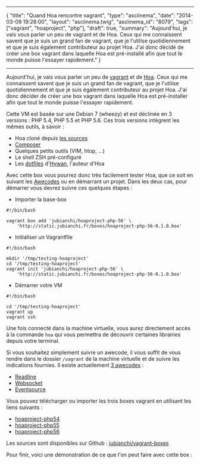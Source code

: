 ***
{
    "title": "Quand Hoa rencontre vagrant",
    "type": "asciinema",
    "date": "2014-03-09 19:28:00",
    "layout": "asciinema.twig",
    "asciinema_id": "8079",
    "tags": ["vagrant", "hoaproject", "php"],
    "draft": true,
    "summary": "Aujourd'hui, je vais vous parler un peu de vagrant et de Hoa. Ceux qui me connaissent savent que je suis un grand fan de vagrant, que je l'utilise quotidiennement et que je suis également contributeur au projet Hoa. J'ai donc décidé de créer une box vagrant dans laquelle Hoa est pré-installé afin que tout le monde puisse l'essayer rapidement."
}
***
Aujourd'hui, je vais vous parler un peu de [vagrant](http://vagrantup.com) et de [Hoa](http://hoa-project.net/). Ceux qui me connaissent savent que je suis un grand fan de vagrant, que je l'utilise quotidiennement et que je suis également contributeur au projet Hoa. J'ai donc décider de créer une box vagrant dans laquelle Hoa est pré-installer afin que tout le monde puisse l'essayer rapidement.

Cette VM est basée sur une Debian 7 (wheezy) et est déclinée en 3 versions : PHP 5.4, PHP 5.5 et PHP 5.6. Ces trois versions intègrent les mêmes outils, à savoir :

* Hoa cloné depuis [les sources](http://git.hoa-project.net/Central.git)
* [Composer](http://getcomposer.org)
* Quelques petits outils (VIM, htop, ...)
* Le shell ZSH pré-configuré
* Les [dotfiles](https://github.com/Hywan/Dotfiles) d'[Hywan](https://github.com/Hywan), l'auteur d'Hoa

Avec cette box vous pourrez donc très facilement tester Hoa, que ce soit en suivant les [Awecodes](http://blog.hoa-project.net/posts/9-awecode-une-nouvelle-forme-dappr.html) ou en démarrant un projet. Dans les deux cas, pour démarrer vous devrez suivre ces quelques étapes :

* Importer la base-box

<pre class="line-numbers"><code class="language-bash">#!/bin/bash

vagrant box add 'jubianchi/hoaproject-php-56' \
    'http://static.jubianchi.fr/boxes/hoaproject-php-56-0.1.0.box'</code></pre>

* Initialiser un Vagrantfile

<pre class="line-numbers"><code class="language-bash">#!/bin/bash

mkdir '/tmp/testing-hoaproject'
cd '/tmp/testing-hoaproject'
vagrant init 'jubianchi/hoaproject-php-56' \
    'http://static.jubianchi.fr/boxes/hoaproject-php-56-0.1.0.box'</code></pre>

* Démarrer votre VM

<pre class="line-numbers"><code class="language-bash">#!/bin/bash

cd '/tmp/testing-hoaproject'
vagrant up
vagrant ssh</code></pre>

Une fois connecté dans la machine virtuelle, vous aurez directement accès à la commande ```hoa``` qui vous permettra de découvrir certaines librairies depuis votre terminal.

Si vous souhaitez simplement suivre un awecode, il vous suffit de vous rendre dans le dossier ```/vagrant``` de la machine virtuelle et de suivre les indications fournies. Il existe actuellement [3 awecodes](http://hoa-project.net/Fr/Awecode.html) :

* [Readline](http://hoa-project.net/Fr/Awecode/Console-readline.html)
* [Websocket](http://hoa-project.net/Fr/Awecode/Websocket.html)
* [Eventsource](http://hoa-project.net/Fr/Awecode/Eventsource.html)

Vous pouvez télécharger ou importer les trois boxes vagrant en utilisant les liens suivants :

* [hoaproject-php54](http://static.jubianchi.fr/boxes/hoaproject-php-54-0.1.0.box)
* [hoaproject-php55](http://static.jubianchi.fr/boxes/hoaproject-php-55-0.1.0.box)
* [hoaproject-php56](http://static.jubianchi.fr/boxes/hoaproject-php-56-0.1.0.box)

Les sources sont disponibles sur Github : [jubianchi/vagrant-boxes](https://github.com/jubianchi/vagrant-boxes/tree/master/hoaproject)

<div data-repo="jubianchi/vagrant-boxes"></div>

Pour finir, voici une démonstration de ce que l'on peut faire avec cette box :
